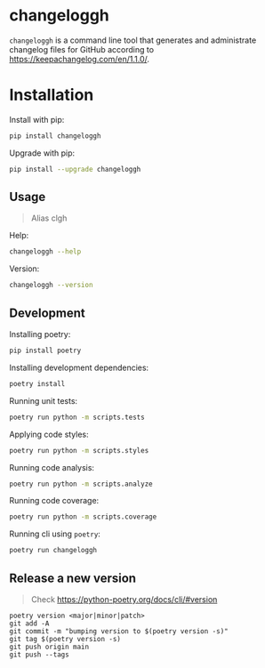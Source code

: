# changeloggh

`changeloggh` is a command line tool 
that generates and administrate changelog files for GitHub
according to https://keepachangelog.com/en/1.1.0/.

# Installation

Install with pip:
```sh
pip install changeloggh
```

Upgrade with pip:
```sh
pip install --upgrade changeloggh
```

## Usage

> Alias clgh

Help:
```sh
changeloggh --help
```

Version:
```sh
changeloggh --version
```

## Development

Installing poetry:
```sh
pip install poetry
```

Installing development dependencies:
```sh
poetry install
```

Running unit tests:
```sh
poetry run python -m scripts.tests
```

Applying code styles:
```sh
poetry run python -m scripts.styles
```

Running code analysis:
```sh
poetry run python -m scripts.analyze
```

Running code coverage:
```sh
poetry run python -m scripts.coverage
```

Running cli using `poetry`:
```sh
poetry run changeloggh
```

## Release a new version

> Check https://python-poetry.org/docs/cli/#version

```shell
poetry version <major|minor|patch>
git add -A
git commit -m "bumping version to $(poetry version -s)"
git tag $(poetry version -s)
git push origin main
git push --tags
```
